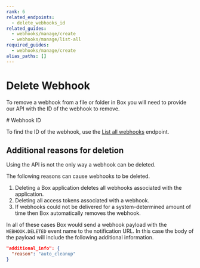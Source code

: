 ```yaml
---
rank: 6
related_endpoints:
  - delete_webhooks_id
related_guides:
  - webhooks/manage/create
  - webhooks/manage/list-all
required_guides:
  - webhooks/manage/create
alias_paths: []
---
```


# Delete Webhook

To remove a webhook from a file or folder in Box you will need to provide our
API with the ID of the webhook to remove.

<Samples id='delete_webhooks_id'></Samples>

<Message type='notice'>
  # Webhook ID

  To find the ID of the webhook, use the [List all webhooks][1] endpoint.
</Message>

## Additional reasons for deletion

Using the API is not the only way a webhook can be deleted.

The following reasons can cause webhooks to be deleted.

1. Deleting a Box application deletes all webhooks associated with the application.
2. Deleting all access tokens associated with a webhook.
3. If webhooks could not be delivered for a system-determined amount of time
   then Box automatically removes the webhook.

In all of these cases Box would send a webhook payload with the `WEBHOOK.DELETED`
event name to the notification URL. In this case the body of the payload will
include the following additional information.

```json
"additional_info": {
  "reason": "auto_cleanup"
}
```

[1]: guide://webhooks/manage/list-all
